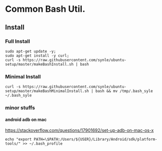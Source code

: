 # Common Bash Util.

## Install

### Full Install
```
sudo apt-get update -y; 
sudo apt-get install -y curl;
curl -s https://raw.githubusercontent.com/synle/ubuntu-setup/master/makeBashInstall.sh | bash
```

### Minimal Install
```
curl -s https://raw.githubusercontent.com/synle/ubuntu-setup/master/makeBashMinimalInstall.sh | bash && mv /tmp/.bash_syle ~/.bash_syle
```



### minor stuffs

#### android adb on mac
https://stackoverflow.com/questions/17901692/set-up-adb-on-mac-os-x

```echo "export PATH=\$PATH:/Users/${USER}/Library/Android/sdk/platform-tools/" >> ~/.bash_profile```
